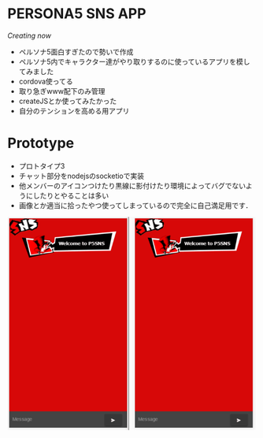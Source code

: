 # PERSONA5 SNS APP
_Creating now_
* ペルソナ5面白すぎたので勢いで作成
* ペルソナ5内でキャラクター達がやり取りするのに使っているアプリを模してみました
* cordova使ってる
* 取り急ぎwww配下のみ管理
* createJSとか使ってみたかった
* 自分のテンションを高める用アプリ

# Prototype
* プロトタイプ3
* チャット部分をnodejsのsocketioで実装
* 他メンバーのアイコンつけたり黒線に影付けたり環境によってバグでないようにしたりとやることは多い
* 画像とか適当に拾ったやつ使ってしまっているので完全に自己満足用です． 

![demo](https://github.com/73spica/persona_sns/blob/master/demo/persona_sns_proto03.gif)

